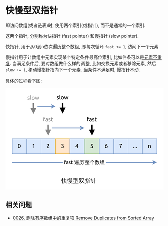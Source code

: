 # 快慢型双指针

即访问数组(或者链表)时, 使用两个索引(或指针), 而不是通常的一个索引.

这两个指针, 分别称为快指针 (fast pointer) 和慢指针 (slow pointer).

快指针, 用于从0到n依次遍历整个数组, 即每次循环 `fast += 1`, 访问下一个元素

慢指针用于让数组中元素实现某个特定条件最高位索引,
比如件条可以是[元素不重复](../leetcode/0026.remove-duplicates-from-sorted-array/index.md).
当满足条件后, 要对数组做什么样的调整, 比如交换元素或者移除元素, 然后 `slow += 1`, 移动慢指针指向下一个元素.
当条件不满足时, 慢指针不动.

具体的过程看下图:

![fast-slow](assets/fast-slow.svg)

## 相关问题

- [0026. 删除有序数组中的重复项 Remove Duplicates from Sorted Array](../leetcode/0026.remove-duplicates-from-sorted-array/index.md)
